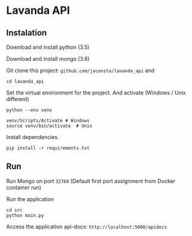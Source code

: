 # Lavanda API

## Instalation

Download and install python (3.5)

Download and install mongo (3.6)

Git clone this project: `github.com/jaconsta/lavanda_api` and 

```
cd lavanda_api
```

Set the virtual environment for the project. And activate (Windows / Unix different)

```
python --env venv

venv/Scripts/Activate # Windows
source venv/bin/activate  # Unix
```

Install dependencies. 

```
pip install -r requirements.txt
```

## Run

Run Mongo on port `32768` (Default first port assignment from Docker container run)

Run the application

```
cd src
python main.py
```

Access the application api-docs: `http://localhost:5000/apidocs`
 